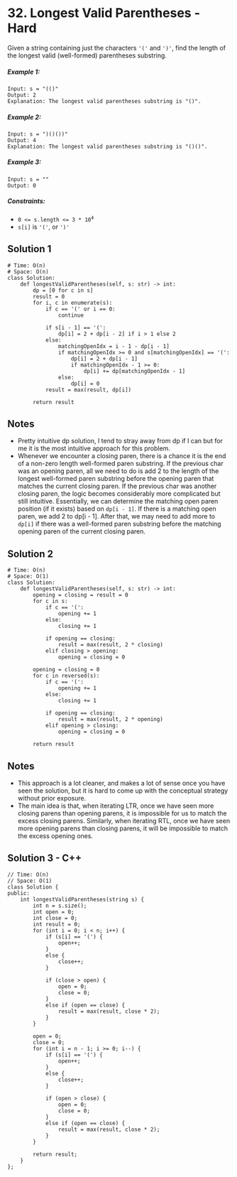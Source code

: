 # 32. Longest Valid Parentheses - Hard

Given a string containing just the characters `'('` and `')'`, find the length of the longest valid (well-formed) parentheses substring.

##### Example 1:

```
Input: s = "(()"
Output: 2
Explanation: The longest valid parentheses substring is "()".
```

##### Example 2:

```
Input: s = ")()())"
Output: 4
Explanation: The longest valid parentheses substring is "()()".
```

##### Example 3:

```
Input: s = ""
Output: 0
```

##### Constraints:

- <code>0 <= s.length <= 3 * 10<sup>4</sup></code>
- `s[i]` is `'('`, or `')'`

## Solution 1

```
# Time: O(n)
# Space: O(n)
class Solution:
    def longestValidParentheses(self, s: str) -> int:
        dp = [0 for c in s]
        result = 0
        for i, c in enumerate(s):
            if c == '(' or i == 0:
                continue
                
            if s[i - 1] == '(':
                dp[i] = 2 + dp[i - 2] if i > 1 else 2
            else:
                matchingOpenIdx = i - 1 - dp[i - 1]
                if matchingOpenIdx >= 0 and s[matchingOpenIdx] == '(':
                    dp[i] = 2 + dp[i - 1]
                    if matchingOpenIdx - 1 >= 0:
                        dp[i] += dp[matchingOpenIdx - 1]
                else:
                    dp[i] = 0
            result = max(result, dp[i])
        
        return result
```

## Notes
- Pretty intuitive dp solution, I tend to stray away from dp if I can but for me it is the most intuitive approach for this problem.
- Whenever we encounter a closing paren, there is a chance it is the end of a non-zero length well-formed paren substring. If the previous char was an opening paren, all we need to do is add 2 to the length of the longest well-formed paren substring before the opening paren that matches the current closing paren. If the previous char was another closing paren, the logic becomes considerably more complicated but still intuitive. Essentially, we can determine the matching open paren position (if it exists) based on `dp[i - 1]`. If there is a matching open paren, we add 2 to dp[i - 1]. After that, we may need to add more to `dp[i]` if there was a well-formed paren substring before the matching opening paren of the current closing paren.

## Solution 2

```
# Time: O(n)
# Space: O(1)
class Solution:
    def longestValidParentheses(self, s: str) -> int:
        opening = closing = result = 0
        for c in s:
            if c == '(':
                opening += 1
            else:
                closing += 1
                
            if opening == closing:
                result = max(result, 2 * closing)
            elif closing > opening:
                opening = closing = 0
        
        opening = closing = 0
        for c in reversed(s):
            if c == '(':
                opening += 1
            else:
                closing += 1
            
            if opening == closing:
                result = max(result, 2 * opening)
            elif opening > closing:
                opening = closing = 0
            
        return result
```

## Notes
- This approach is a lot cleaner, and makes a lot of sense once you have seen the solution, but it is hard to come up with the conceptual strategy without prior exposure.
- The main idea is that, when iterating LTR, once we have seen more closing parens than opening parens, it is impossible for us to match the excess closing parens. Similarly, when iterating RTL, once we have seen more opening parens than closing parens, it will be impossible to match the excess opening ones.

## Solution 3 - C++
```
// Time: O(n)
// Space: O(1)
class Solution {
public:
    int longestValidParentheses(string s) {
        int n = s.size();
        int open = 0;
        int close = 0;
        int result = 0;
        for (int i = 0; i < n; i++) {
            if (s[i] == '(') {
                open++;
            }
            else {
                close++;
            }

            if (close > open) {
                open = 0;
                close = 0;
            }
            else if (open == close) {
                result = max(result, close * 2);
            }
        }

        open = 0;
        close = 0;
        for (int i = n - 1; i >= 0; i--) {
            if (s[i] == '(') {
                open++;
            }
            else {
                close++;
            }

            if (open > close) {
                open = 0;
                close = 0;
            }
            else if (open == close) {
                result = max(result, close * 2);
            }
        }

        return result;
    }
};
```
